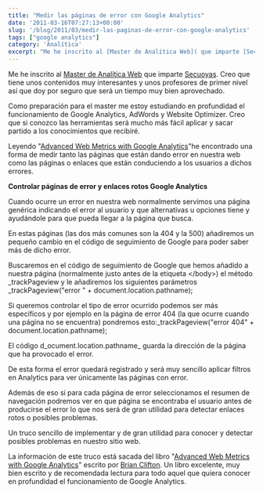 ```yaml
---
title: "Medir las páginas de error con Google Analytics"
date: '2011-03-16T07:27:13+00:00'
slug: '/blog/2011/03/medir-las-paginas-de-error-con-google-analytics'
tags: ["google analytics"]
category: 'Analítica'
excerpt: "Me he inscrito al [Master de Analítica Web]( que imparte [Secuoyas]("
---
```

Me he inscrito al [Master de Analítica Web](http://www.secuoyasacademy.com/master-analitica-web.html) que imparte [Secuoyas](http://static.squarespace.com/static/5303797ae4b0c6ad9e43f072/5303ce80e4b0400995a883d6/5303cf35e4b0400995a88b0c/1392758581676/?format=original). Creo que tiene unos contenidos muy interesantes y unos profesores de primer nivel así que doy por seguro que será un tiempo muy bien aprovechado.

Como preparación para el master me estoy estudiando en profundidad el funcionamiento de Google Analytics, AdWords y Website Optimizer. Creo que si conozco las herramientas será mucho más fácil aplicar y sacar partido a los conocimientos que recibiré.

Leyendo "[Advanced Web Metrics with Google Analytics](http://static.squarespace.com/static/5303797ae4b0c6ad9e43f072/5303ce80e4b0400995a883d6/5303cf35e4b0400995a88b0c/1392758581676/?format=original)"he encontrado una forma de medir tanto las páginas que están dando error en nuestra web como las páginas o enlaces que están conduciendo a los usuarios a dichos errores.

**Controlar páginas de error y enlaces rotos Google Analytics**

Cuando ocurre un error en nuestra web normalmente servimos una página genérica indicando el error al usuario y que alternativas u opciones tiene y ayudándole para que pueda llegar a la página que busca.

En estas páginas (las dos más comunes son la 404 y la 500) añadiremos un pequeño cambio en el código de seguimiento de Google para poder saber más de dicho error.

Buscaremos en el código de seguimiento de Google que hemos añadido a nuestra página (normalmente justo antes de la etiqueta \</body\>) el método \_trackPageview y le añadiremos los siguientes parámetros \_trackPageview("error " + document.location.pathname);

Si queremos controlar el tipo de error ocurrido podemos ser más específicos y por ejemplo en la página de error 404 (la que ocurre cuando una página no se encuentra) pondremos esto:\_trackPageview("error 404" + document.location.pathname);

El código d_ocument.location.pathname_ guarda la dirección de la página que ha provocado el error.

De esta forma el error quedará registrado y será muy sencillo aplicar filtros en Analytics para ver únicamente las páginas con error.

Además de eso si para cada página de error seleccionamos el resumen de navegación podremos ver en que página se encontraba el usuario antes de producirse el error lo que nos será de gran utilidad para detectar enlaces rotos o posibles problemas.

Un truco sencillo de implementar y de gran utilidad para conocer y detectar posibles problemas en nuestro sitio web.

La información de este truco está sacada del libro "[Advanced Web Metrics with Google Analytics](http://static.squarespace.com/static/5303797ae4b0c6ad9e43f072/5303ce80e4b0400995a883d6/5303cf35e4b0400995a88b0c/1392758581676/?format=original)" escrito por [Brian Clifton](http://www.advanced-web-metrics.com/blog/about-brian-clifton/). Un libro excelente, muy bien escrito y de recomendada lectura para todo aquel que quiera conocer en profundidad el funcionamiento de Google Analytics.
